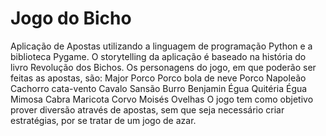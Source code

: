 # Jogo do Bicho
Aplicação de Apostas utilizando a linguagem de programação Python e a biblioteca Pygame.
O storytelling da aplicação é baseado na história do livro Revolução dos Bichos.
Os personagens do jogo, em que poderão ser feitas as apostas, são:
Major Porco
Porco bola de neve
Porco Napoleão 
Cachorro cata-vento
Cavalo Sansão
Burro Benjamin
Égua Quitéria
Égua Mimosa
Cabra Maricota
Corvo Moisés
Ovelhas
O jogo tem como objetivo prover diversão através de apostas, sem que seja necessário criar estratégias, por se tratar de um jogo de azar.
